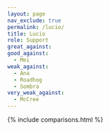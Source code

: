 ```yaml
---
layout: page
nav_exclude: true
permalink: /lucio/
title: Lucio
role: Support
great_against:
good_against:
  - Mei
weak_against:
  - Ana
  - Roadhog
  - Sombra
very_weak_against:
  - McCree
---
```


{% include comparisons.html %}